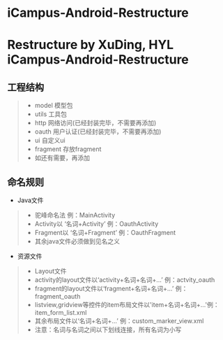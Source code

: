 # iCampus-Android-Restructure
Restructure by XuDing, HYL
iCampus-Android-Restructure
==========================

工程结构
-------
> - model 模型包
> - utils 工具包
> - http 网络访问(已经封装完毕，不需要再添加)
> - oauth 用户认证(已经封装完毕，不需要再添加)
> - ui 自定义ui
> - fragment 存放fragment
> - 如还有需要，再添加


命名规则
-------

- Java文件

> - 驼峰命名法 例：MainActivity
> - Activity以 ‘名词+Activity’ 例：OauthActivity
> - Fragment以 ‘名词+Fragment’ 例：OauthFragment
> - 其余java文件必须做到见名之义

- 资源文件

> - Layout文件
> - activity的layout文件以‘activity+名词+名词+...’ 例：actvity_oauth
> - fragment的layout文件以‘fragment+名词+名词+...’ 例：fragment_oauth
> - listview,gridview等控件的item布局文件以'item+名词+名词+...'例：item_form_list.xml
> - 其余布局文件以‘名词+名词+...’ 例：custom_marker_view.xml
> - 注意：名词与名词之间以下划线连接，所有名词为小写
